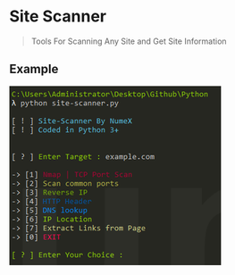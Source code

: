 # Site Scanner
> Tools For Scanning Any Site and Get Site Information

## Example
<a href="https://raw.githubusercontent.com/NumeXx/site-scanner/main/lihat.png"><img src="https://raw.githubusercontent.com/NumeXx/site-scanner/main/lihat.png"></a>
